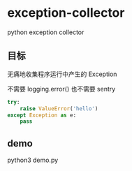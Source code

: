 # exception-collector
python exception collector


## 目标

无痛地收集程序运行中产生的 Exception

不需要 logging.error() 也不需要 sentry

```python
try:
    raise ValueError('hello')
except Exception as e:
    pass
```

## demo

python3 demo.py

```

```